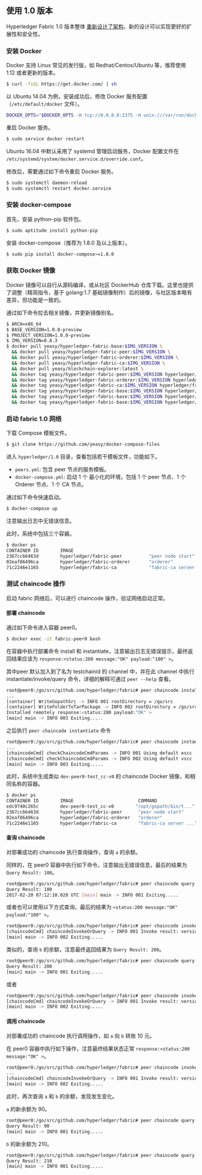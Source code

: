 ## 使用 1.0 版本

Hyperledger Fabric 1.0 版本整体 [重新设计了架构](https://github.com/hyperledger/fabric/blob/master/proposals/r1/Next-Consensus-Architecture-Proposal.md)，新的设计可以实现更好的扩展性和安全性。

### 安装 Docker

Docker 支持 Linux 常见的发行版，如 Redhat/Centos/Ubuntu 等，推荐使用 1.12 或者更新的版本。

```sh
$ curl -fsSL https://get.docker.com/ | sh
```

以 Ubuntu 14.04 为例，安装成功后，修改 Docker 服务配置（`/etc/default/docker` 文件）。

```sh
DOCKER_OPTS="$DOCKER_OPTS -H tcp://0.0.0.0:2375 -H unix:///var/run/docker.sock --api-cors-header='*'"
```

重启 Docker 服务。

```sh
$ sudo service docker restart
```
Ubuntu 16.04 中默认采用了 systemd 管理启动服务，Docker 配置文件在 `/etc/systemd/system/docker.service.d/override.conf`。

修改后，需要通过如下命令重启 Docker 服务。

```sh
$ sudo systemctl daemon-reload
$ sudo systemctl restart docker.service
```

### 安装 docker-compose

首先，安装 python-pip 软件包。

```sh
$ sudo aptitude install python-pip
```

安装 docker-compose（推荐为 1.8.0 及以上版本）。

```sh
$ sudo pip install docker-compose>=1.8.0
```

### 获取 Docker 镜像

Docker 镜像可以自行从源码编译，或从社区 DockerHub 仓库下载。这里也提供了调整（精简指令，基于 golang:1.7 基础镜像制作）后的镜像，与社区版本略有差异，但功能是一致的。

通过如下命令拉去相关镜像，并更新镜像别名。

```bash
$ ARCH=x86_64
$ BASE_VERSION=1.0.0-preview
$ PROJECT_VERSION=1.0.0-preview
$ IMG_VERSION=0.8.3
$ docker pull yeasy/hyperledger-fabric-base:$IMG_VERSION \
  && docker pull yeasy/hyperledger-fabric-peer:$IMG_VERSION \
  && docker pull yeasy/hyperledger-fabric-orderer:$IMG_VERSION \
  && docker pull yeasy/hyperledger-fabric-ca:$IMG_VERSION \
  && docker pull yeasy/blockchain-explorer:latest \
  && docker tag yeasy/hyperledger-fabric-peer:$IMG_VERSION hyperledger/fabric-peer \
  && docker tag yeasy/hyperledger-fabric-orderer:$IMG_VERSION hyperledger/fabric-orderer \
  && docker tag yeasy/hyperledger-fabric-ca:$IMG_VERSION hyperledger/fabric-ca \
  && docker tag yeasy/hyperledger-fabric-base:$IMG_VERSION hyperledger/fabric-baseimage \
  && docker tag yeasy/hyperledger-fabric-base:$IMG_VERSION hyperledger/fabric-ccenv:$ARCH-$BASE_VERSION \
  && docker tag yeasy/hyperledger-fabric-base:$IMG_VERSION hyperledger/fabric-baseos:$ARCH-$BASE_VERSION
```

### 启动 fabric 1.0 网络

下载 Compose 模板文件。

```sh
$ git clone https://github.com/yeasy/docker-compose-files
```

进入 `hyperledger/1.0` 目录，查看包括若干模板文件，功能如下。

* `peers.yml`: 包含 peer 节点的服务模板。
* `docker-compose.yml`: 启动 1 个 最小化的环境，包括 1 个 peer 节点、1 个 Orderer 节点、1 个 CA 节点。

通过如下命令快速启动。

```sh
$ docker-compose up
```

注意输出日志中无错误信息。

此时，系统中包括三个容器。

```bash
$ docker ps
CONTAINER ID        IMAGE                                                                                                                                                  COMMAND                  CREATED             STATUS              PORTS                                             NAMES
2367ccb6463d        hyperledger/fabric-peer          "peer node start"        15 minutes ago      Up 15 minutes       7050/tcp, 7052-7059/tcp, 0.0.0.0:7051->7051/tcp   fabric-peer0
02eaf86496ca        hyperledger/fabric-orderer       "orderer"                15 minutes ago      Up 15 minutes       0.0.0.0:7050->7050/tcp                            fabric-orderer
71c2246e1165        hyperledger/fabric-ca            "fabric-ca server sta"   15 minutes ago      Up 15 minutes       7054/tcp, 0.0.0.0:8888->8888/tcp                  fabric-ca
```

### 测试 chaincode 操作
启动 fabric 网络后，可以进行 chaincode 操作，验证网络启动正常。

#### 部署 chaincode

通过如下命令进入容器 peer0。

```bash
$ docker exec -it fabric-peer0 bash
```

在容器中执行部署命令 install 和 instantiate，注意输出日志无错误提示，最终返回结果应该为 `response:<status:200 message:"OK" payload:"100" >`。

其中peer 默认加入到了名为 testchainid 的 channel 中，并在此 channel 中执行 instantiate/invoke/query 命令，详细的解释可通过 `peer --help` 查看。

```bash
root@peer0:/go/src/github.com/hyperledger/fabric# peer chaincode install -n test_cc -p github.com/hyperledger/fabric/examples/chaincode/go/chaincode_example02 -c '{"Args":["init","a","100","b","200"]}' -v v0
...
[container] WriteGopathSrc -> INFO 001 rootDirectory = /go/src
[container] WriteFolderToTarPackage -> INFO 002 rootDirectory = /go/src
Installed remotely response:<status:200 payload:"OK" > 
[main] main -> INFO 003 Exiting.....
```

之后执行 `peer chaincode instantiate` 命令

```bash
root@peer0:/go/src/github.com/hyperledger/fabric# peer chaincode instantiate -n test_cc -p github.com/hyperledger/fabric/examples/chaincode/go/chaincode_example02 -c '{"Args":["init","a","100","b","200"]}' -v v0
...
[chaincodeCmd] checkChaincodeCmdParams -> INFO 001 Using default escc
[chaincodeCmd] checkChaincodeCmdParams -> INFO 002 Using default vscc
[main] main -> INFO 003 Exiting.....
```

此时，系统中生成类似 `dev-peer0-test_cc-v0` 的 chaincode Docker 镜像，和相同名称的容器。

```bash
$ docker ps
CONTAINER ID        IMAGE                        COMMAND                  CREATED             STATUS              PORTS                                             NAMES
edc9740c265c        dev-peer0-test_cc-v0        "/opt/gopath/bin/t..."   34 minutes ago      Up 34 minutes                                                         dev-peer0-test_cc-1.0
2367ccb6463d        hyperledger/fabric-peer      "peer node start"        36 minutes ago      Up 36 minutes       7050/tcp, 7052-7059/tcp, 0.0.0.0:7051->7051/tcp   fabric-peer0
02eaf86496ca        hyperledger/fabric-orderer   "orderer"                36 minutes ago      Up 36 minutes       0.0.0.0:7050->7050/tcp                            fabric-orderer
71c2246e1165        hyperledger/fabric-ca        "fabric-ca server ..."   36 minutes ago      Up 36 minutes       7054/tcp, 0.0.0.0:8888->8888/tcp 
```

#### 查询 chaincode

对部署成功的 chaincode 执行查询操作，查询 `a` 的余额。

同样的，在 peer0 容器中执行如下命令，注意输出无错误信息，最后的结果为 `Query Result: 100`。

```bash
root@peer0:/go/src/github.com/hyperledger/fabric# peer chaincode query  -n test_cc  -c '{"Args":["query","a"]}'
Query Result: 100
2017-02-20 07:12:10.020 UTC [main] main -> INFO 001 Exiting.....
```

或者也可以使用以下方式查询，最后的结果为 `<status:200 message:"OK" payload:"100" >`。

```bash
root@peer0:/go/src/github.com/hyperledger/fabric# peer chaincode invoke -n test_cc -c '{"Args":["query","a"]}'
[chaincodeCmd] chaincodeInvokeOrQuery -> INFO 001 Invoke result: version:1 response:<status:200 message:"OK" payload:"100" > payload:"\n \n3\342Nbxl\340\332\367\220fT}]\371\027Q\246A\332nI\242&#5i\230\220Bx\0224\n(\002\004lccc\001\007test_cc\004\001\001\001\001\000\000\007test_cc\001\001a\004\001\001\001\001\000\000\032\010\010\310\001\032\003100" endorsement:<endorser:"\n\007DEFAULT\022\232\007-----BEGIN -----\nMIICjDCCAjKgAwIBAgIUBEVwsSx0TmqdbzNwleNBBzoIT0wwCgYIKoZIzj0EAwIw\nfzELMAkGA1UEBhMCVVMxEzARBgNVBAgTCkNhbGlmb3JuaWExFjAUBgNVBAcTDVNh\nbiBGcmFuY2lzY28xHzAdBgNVBAoTFkludGVybmV0IFdpZGdldHMsIEluYy4xDDAK\nBgNVBAsTA1dXVzEUMBIGA1UEAxMLZXhhbXBsZS5jb20wHhcNMTYxMTExMTcwNzAw\nWhcNMTcxMTExMTcwNzAwWjBjMQswCQYDVQQGEwJVUzEXMBUGA1UECBMOTm9ydGgg\nQ2Fyb2xpbmExEDAOBgNVBAcTB1JhbGVpZ2gxGzAZBgNVBAoTEkh5cGVybGVkZ2Vy\nIEZhYnJpYzEMMAoGA1UECxMDQ09QMFkwEwYHKoZIzj0CAQYIKoZIzj0DAQcDQgAE\nHBuKsAO43hs4JGpFfiGMkB/xsILTsOvmN2WmwpsPHZNL6w8HWe3xCPQtdG/XJJvZ\n+C756KEsUBM3yw5PTfku8qOBpzCBpDAOBgNVHQ8BAf8EBAMCBaAwHQYDVR0lBBYw\nFAYIKwYBBQUHAwEGCCsGAQUFBwMCMAwGA1UdEwEB/wQCMAAwHQYDVR0OBBYEFOFC\ndcUZ4es3ltiCgAVDoyLfVpPIMB8GA1UdIwQYMBaAFBdnQj2qnoI/xMUdn1vDmdG1\nnEgQMCUGA1UdEQQeMByCCm15aG9zdC5jb22CDnd3dy5teWhvc3QuY29tMAoGCCqG\nSM49BAMCA0gAMEUCIDf9Hbl4xn3z4EwNKmilM9lX2Fq4jWpAaRVB97OmVEeyAiEA\n25aDPQHGGq2AvhKT0wvt08cX1GTGCIbfmuLpMwKQj38=\n-----END -----\n" signature:"0D\002 IC\266\236\222E\370\243\221\272\312k\007\336\306\265\034_\tT\321O@\247\241\267\334\315\311\231\264E\002 \010\375/\220\232h\322IP\350B\222@\200\201\204\20140BI\261\334\211\023\305F\345\001\260\250." > 
[main] main -> INFO 002 Exiting.....
```

类似的，查询 `b` 的余额，注意最终返回结果为 `Query Result: 200`。

```bash
root@peer0:/go/src/github.com/hyperledger/fabric# peer chaincode query  -n test_cc  -c '{"Args":["query","b"]}'
Query Result: 200
[main] main -> INFO 001 Exiting.....
```

或者

```bash
root@peer0:/go/src/github.com/hyperledger/fabric# peer chaincode invoke -n test_cc -c '{"Args":["query","b"]}'
[chaincodeCmd] chaincodeInvokeOrQuery -> INFO 001 Invoke result: version:1 response:<status:200 message:"OK" payload:"200" > payload:"\n \366\340\355\3350\202\326\213\367p\222\364r\326\212\177\240\214\204\254\364\232\312\227\242(Z9\010a\342\241\0224\n(\002\004lccc\001\007test_cc\004\001\001\001\001\000\000\007test_cc\001\001b\004\001\001\001\001\000\000\032\010\010\310\001\032\003200" endorsement:<endorser:"\n\007DEFAULT\022\232\007-----BEGIN -----\nMIICjDCCAjKgAwIBAgIUBEVwsSx0TmqdbzNwleNBBzoIT0wwCgYIKoZIzj0EAwIw\nfzELMAkGA1UEBhMCVVMxEzARBgNVBAgTCkNhbGlmb3JuaWExFjAUBgNVBAcTDVNh\nbiBGcmFuY2lzY28xHzAdBgNVBAoTFkludGVybmV0IFdpZGdldHMsIEluYy4xDDAK\nBgNVBAsTA1dXVzEUMBIGA1UEAxMLZXhhbXBsZS5jb20wHhcNMTYxMTExMTcwNzAw\nWhcNMTcxMTExMTcwNzAwWjBjMQswCQYDVQQGEwJVUzEXMBUGA1UECBMOTm9ydGgg\nQ2Fyb2xpbmExEDAOBgNVBAcTB1JhbGVpZ2gxGzAZBgNVBAoTEkh5cGVybGVkZ2Vy\nIEZhYnJpYzEMMAoGA1UECxMDQ09QMFkwEwYHKoZIzj0CAQYIKoZIzj0DAQcDQgAE\nHBuKsAO43hs4JGpFfiGMkB/xsILTsOvmN2WmwpsPHZNL6w8HWe3xCPQtdG/XJJvZ\n+C756KEsUBM3yw5PTfku8qOBpzCBpDAOBgNVHQ8BAf8EBAMCBaAwHQYDVR0lBBYw\nFAYIKwYBBQUHAwEGCCsGAQUFBwMCMAwGA1UdEwEB/wQCMAAwHQYDVR0OBBYEFOFC\ndcUZ4es3ltiCgAVDoyLfVpPIMB8GA1UdIwQYMBaAFBdnQj2qnoI/xMUdn1vDmdG1\nnEgQMCUGA1UdEQQeMByCCm15aG9zdC5jb22CDnd3dy5teWhvc3QuY29tMAoGCCqG\nSM49BAMCA0gAMEUCIDf9Hbl4xn3z4EwNKmilM9lX2Fq4jWpAaRVB97OmVEeyAiEA\n25aDPQHGGq2AvhKT0wvt08cX1GTGCIbfmuLpMwKQj38=\n-----END -----\n" signature:"0E\002!\000\335\t\234\347\367&\316-G~J\336u\tn\035\030U\314\021\227Z\241U\307+\\^>\230\216k\002 qk;\276\007\312'\376\022\267\342h\2620>\317\353\232\\\223\334U\372xu\2275\274\327\345fH" >
[main] main -> INFO 002 Exiting.....
```


#### 调用 chaincode

对部署成功的 chaincode 执行调用操作，如 `a` 向 `b` 转账 10 元。

在 peer0 容器中执行如下操作，注意最终结果状态正常 `response:<status:200 message:"OK" >`。

```bash
root@peer0:/go/src/github.com/hyperledger/fabric# peer chaincode invoke -n test_cc -c '{"Args":["invoke","a","b","10"]}'
...
[chaincodeCmd] chaincodeInvokeOrQuery -> INFO 001 Invoke result: version:1 response:<status:200 message:"OK" > payload:"\n \004;#\354\320w;\256t\321\323\371\357i\313\024_\265!\372&=\203:7\3107k\326\303\001\264\022C\n<\002\004lccc\001\007test_cc\004\001\001\001\001\000\000\007test_cc\002\001a\004\001\003\001\001\001b\004\001\003\001\001\002\001a\000\00280\001b\000\003220\000\032\003\010\310\001" endorsement:<endorser:"\n\007DEFAULT\022\232\007-----BEGIN -----\nMIICjDCCAjKgAwIBAgIUBEVwsSx0TmqdbzNwleNBBzoIT0wwCgYIKoZIzj0EAwIw\nfzELMAkGA1UEBhMCVVMxEzARBgNVBAgTCkNhbGlmb3JuaWExFjAUBgNVBAcTDVNh\nbiBGcmFuY2lzY28xHzAdBgNVBAoTFkludGVybmV0IFdpZGdldHMsIEluYy4xDDAK\nBgNVBAsTA1dXVzEUMBIGA1UEAxMLZXhhbXBsZS5jb20wHhcNMTYxMTExMTcwNzAw\nWhcNMTcxMTExMTcwNzAwWjBjMQswCQYDVQQGEwJVUzEXMBUGA1UECBMOTm9ydGgg\nQ2Fyb2xpbmExEDAOBgNVBAcTB1JhbGVpZ2gxGzAZBgNVBAoTEkh5cGVybGVkZ2Vy\nIEZhYnJpYzEMMAoGA1UECxMDQ09QMFkwEwYHKoZIzj0CAQYIKoZIzj0DAQcDQgAE\nHBuKsAO43hs4JGpFfiGMkB/xsILTsOvmN2WmwpsPHZNL6w8HWe3xCPQtdG/XJJvZ\n+C756KEsUBM3yw5PTfku8qOBpzCBpDAOBgNVHQ8BAf8EBAMCBaAwHQYDVR0lBBYw\nFAYIKwYBBQUHAwEGCCsGAQUFBwMCMAwGA1UdEwEB/wQCMAAwHQYDVR0OBBYEFOFC\ndcUZ4es3ltiCgAVDoyLfVpPIMB8GA1UdIwQYMBaAFBdnQj2qnoI/xMUdn1vDmdG1\nnEgQMCUGA1UdEQQeMByCCm15aG9zdC5jb22CDnd3dy5teWhvc3QuY29tMAoGCCqG\nSM49BAMCA0gAMEUCIDf9Hbl4xn3z4EwNKmilM9lX2Fq4jWpAaRVB97OmVEeyAiEA\n25aDPQHGGq2AvhKT0wvt08cX1GTGCIbfmuLpMwKQj38=\n-----END -----\n" signature:"0E\002!\000\220\337}\224\324v\214\241\"\341{\243\3069s'\264\250\202o\247a'\r&\342\352\2312\255\317\276\002 \030\345\370\224\371i\317A\273m@\341\316\177\02343\323\374\007\007\230\241\317\210\0163\235T \211\310" > 
[main] main -> INFO 002 Exiting.....
```

此时，再次查询 `a` 和 `b` 的余额，发现发生变化。

`a` 的新余额为 90。

```bash
root@peer0:/go/src/github.com/hyperledger/fabric# peer chaincode query  -n test_cc  -c '{"Args":["query","a"]}'
Query Result: 90
[main] main -> INFO 001 Exiting.....
```

`b` 的新余额为 210。

```bash
root@peer0:/go/src/github.com/hyperledger/fabric# peer chaincode query  -n test_cc  -c '{"Args":["query","b"]}'
Query Result: 210
[main] main -> INFO 001 Exiting.....
```
